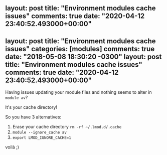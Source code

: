 layout: post
title: "Environment modules cache issues"
comments: true
date: "2020-04-12 23:40:52.493000+00:00"
---
layout: post
title: "Environment modules cache issues"
categories: [modules]
comments: true
date: "2018-05-08 18:30:20 -0300"
layout: post
title: "Environment modules cache issues"
comments: true
date: "2020-04-12 23:40:52.493000+00:00"
---

Having issues updating your module files and nothing seems to alter in `module av`?  

It's your cache directory!  

So you have 3 alternatives:
1. Erase your cache directory
    `rm -rf ~/.lmod.d/.cache`
2. `module --ignore_cache av`
3. `export LMOD_IGNORE_CACHE=1`


voilà ;)  